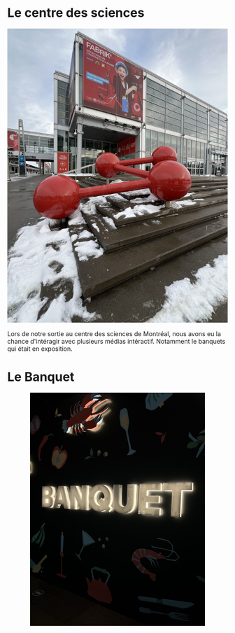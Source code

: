 # Le centre des sciences



<p align="center">
  <img src="/centre_des_sciences/medias/centre_des_sciences_exterieur.jpg" width="600">
</p>

Lors de notre sortie au centre des sciences de Montréal, nous avons eu la chance d'intéragir avec plusieurs médias intéractif. Notamment le banquets qui était en exposition.

# Le Banquet

<p align="center">
  <img src="/centre_des_sciences/medias/logo_banquet_sombre_01.jpg" width="400">
</p>


